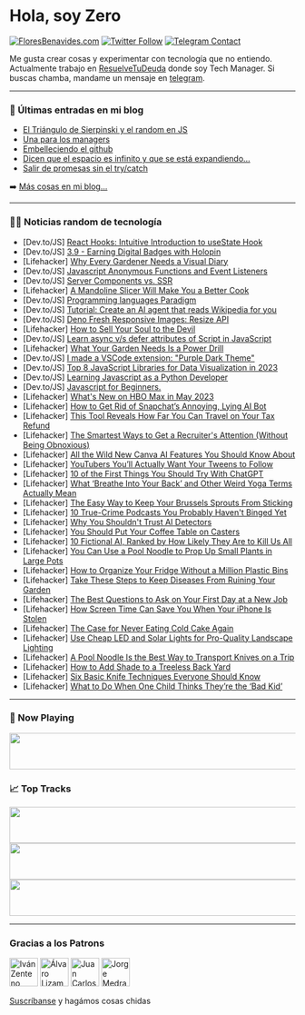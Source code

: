 # Hola, soy Zero

[![FloresBenavides.com](https://img.shields.io/website?down_message=oops&label=MiBlog&style=for-the-badge&up_message=online&url=https%3A%2F%2Ffloresbenavides.com)](https://floresbenavides.com) [![Twitter Follow](https://img.shields.io/twitter/follow/ZeroDragon?color=%231DA1F2&label=Follow&logo=twitter&logoColor=ffffff&style=for-the-badge)](https://twitter.com/zerodragon) [![Telegram Contact](https://img.shields.io/badge/escr%C3%ADbeme-ZeroDragon-%2326A5E4?style=for-the-badge&logo=telegram)](https://t.me/zerodragon)

Me gusta crear cosas y experimentar con tecnología que no entiendo.
Actualmente trabajo en [ResuelveTuDeuda](http://github.com/resuelve) donde soy Tech Manager.
Si buscas chamba, mandame un mensaje en [telegram](https://t.me/zerodragon).

---

### 📕 Últimas entradas en mi blog
<!-- BLOG-POST-LIST:START -->
- [El Triángulo de Sierpinski y el random en JS](https://floresbenavides.com/el-triangulo-de-sierpinski-y-el-random-en-js/)
- [Una para los managers](https://floresbenavides.com/una-para-los-managers/)
- [Embelleciendo el github](https://floresbenavides.com/embelleciendo-el-github/)
- [Dicen que el espacio es infinito y que se está expandiendo…](https://floresbenavides.com/dicen-que-el-espacio-es-infinito-y-que-se-esta-expandiendo/)
- [Salir de promesas sin el try/catch](https://floresbenavides.com/salir-de-promesas-sin-el-try-catch/)
<!-- BLOG-POST-LIST:END -->

➡️ [Más cosas en mi blog...](https://floresbenavides.com)

---

### 👨‍💻 Noticias random de tecnología
<!-- TECH-POSTS:START -->
- [Dev.to/JS] [React Hooks: Intuitive Introduction to useState Hook](https://dev.to/ghostaram/react-hooks-intuitive-introduction-to-usestate-hook-4mol)
- [Dev.to/JS] [3.9 - Earning Digital Badges with Holopin](https://dev.to/codingcatdev/39-earning-digital-badges-with-holopin-1be2)
- [Lifehacker] [Why Every Gardener Needs a Visual Diary](https://lifehacker.com/why-every-gardener-needs-a-visual-diary-1850369863)
- [Dev.to/JS] [Javascript Anonymous Functions and Event Listeners](https://dev.to/danjpeg/javascript-anonymous-functions-and-event-listeners-2gih)
- [Dev.to/JS] [Server Components vs. SSR](https://dev.to/jankoritak/server-components-vs-ssr-1g8c)
- [Lifehacker] [A Mandoline Slicer Will Make You a Better Cook](https://lifehacker.com/a-mandoline-slicer-will-make-you-a-better-cook-1850338671)
- [Dev.to/JS] [Programming languages Paradigm](https://dev.to/talenttinaapi/programming-languages-paradigm-1gmd)
- [Dev.to/JS] [Tutorial: Create an AI agent that reads Wikipedia for you](https://dev.to/lgrammel/tutorial-create-an-ai-agent-that-reads-wikipedia-for-you-31cm)
- [Dev.to/JS] [Deno Fresh Responsive Images: Resize API](https://dev.to/askrodney/deno-fresh-responsive-images-resize-api-58o2)
- [Lifehacker] [How to Sell Your Soul to the Devil](https://lifehacker.com/how-to-sell-your-soul-to-the-devil-1850353292)
- [Dev.to/JS] [Learn async v/s defer attributes of Script in JavaScript](https://dev.to/manishmandal77/learn-async-vs-defer-attributes-of-javascript-in-2-minutes-28c6)
- [Lifehacker] [What Your Garden Needs Is a Power Drill](https://lifehacker.com/what-your-garden-needs-is-a-power-drill-1850370026)
- [Dev.to/JS] [I made a VSCode extension: &quot;Purple Dark Theme&quot;](https://dev.to/waleedcodes/i-made-a-vscode-extension-purple-dark-theme-foo)
- [Dev.to/JS] [Top 8 JavaScript Libraries for Data Visualization in 2023](https://dev.to/syncfusion/top-8-javascript-libraries-for-data-visualization-in-2023-40e8)
- [Dev.to/JS] [Learning Javascript as a Python Developer](https://dev.to/kachiic/learning-javascript-as-a-python-developer-126g)
- [Dev.to/JS] [Javascript for Beginners.](https://dev.to/samuelwachira/javascript-for-beginners-4l55)
- [Lifehacker] [What&#39;s New on HBO Max in May 2023](https://lifehacker.com/whats-new-on-hbo-max-in-may-2023-1850374868)
- [Lifehacker] [How to Get Rid of Snapchat’s Annoying, Lying AI Bot](https://lifehacker.com/how-to-get-rid-of-snapchat-s-annoying-lying-ai-bot-1850373612)
- [Lifehacker] [This Tool Reveals How Far You Can Travel on Your Tax Refund](https://lifehacker.com/this-tool-reveals-how-far-you-can-travel-on-your-tax-re-1850373217)
- [Lifehacker] [The Smartest Ways to Get a Recruiter&#39;s Attention &lpar;Without Being Obnoxious&rpar;](https://lifehacker.com/the-smartest-ways-to-get-a-recruiters-attention-withou-1850371644)
- [Lifehacker] [All the Wild New Canva AI Features You Should Know About](https://lifehacker.com/all-the-wild-new-canva-ai-features-you-should-know-abou-1850371955)
- [Lifehacker] [YouTubers You’ll Actually Want Your Tweens to Follow](https://lifehacker.com/youtubers-you-ll-actually-want-your-tweens-to-follow-1850371298)
- [Lifehacker] [10 of the First Things You Should Try With ChatGPT](https://lifehacker.com/10-of-the-first-things-you-should-try-with-chatgpt-1850368802)
- [Lifehacker] [What ‘Breathe Into Your Back’ and Other Weird Yoga Terms Actually Mean](https://lifehacker.com/what-breathe-into-your-back-and-other-weird-yoga-term-1850370689)
- [Lifehacker] [The Easy Way to Keep Your Brussels Sprouts From Sticking](https://lifehacker.com/the-easy-way-to-keep-your-brussels-sprouts-from-stickin-1850372718)
- [Lifehacker] [10 True-Crime Podcasts You Probably Haven&#39;t Binged Yet](https://lifehacker.com/10-true-crime-podcasts-you-probably-havent-binged-yet-1850366929)
- [Lifehacker] [Why You Shouldn&#39;t Trust AI Detectors](https://lifehacker.com/why-you-shouldnt-trust-ai-detectors-1850369642)
- [Lifehacker] [You Should Put Your Coffee Table on Casters](https://lifehacker.com/you-should-put-your-coffee-table-on-casters-1850369665)
- [Lifehacker] [10 Fictional AI, Ranked by How Likely They Are to Kill Us All](https://lifehacker.com/10-fictional-ai-ranked-by-how-likely-they-are-to-kill-1850368045)
- [Lifehacker] [You Can Use a Pool Noodle to Prop Up Small Plants in Large Pots](https://lifehacker.com/you-can-use-a-pool-noodle-to-prop-up-small-plants-in-la-1850369137)
- [Lifehacker] [How to Organize Your Fridge Without a Million Plastic Bins](https://lifehacker.com/how-to-organize-your-fridge-without-a-million-plastic-b-1850360256)
- [Lifehacker] [Take These Steps to Keep Diseases From Ruining Your Garden](https://lifehacker.com/take-these-steps-to-keep-diseases-from-ruining-your-gar-1850359057)
- [Lifehacker] [The Best Questions to Ask on Your First Day at a New Job](https://lifehacker.com/the-best-questions-to-ask-on-your-first-day-at-a-new-jo-1850363396)
- [Lifehacker] [How Screen Time Can Save You When Your iPhone Is Stolen](https://lifehacker.com/how-screen-time-can-save-you-when-your-iphone-is-stolen-1850368491)
- [Lifehacker] [The Case for Never Eating Cold Cake Again](https://lifehacker.com/the-case-for-never-eating-cold-cake-again-1850368553)
- [Lifehacker] [Use Cheap LED and Solar Lights for Pro-Quality Landscape Lighting](https://lifehacker.com/use-cheap-led-and-solar-lights-for-pro-quality-landscap-1850359585)
- [Lifehacker] [A Pool Noodle Is the Best Way to Transport Knives on a Trip](https://lifehacker.com/a-pool-noodle-is-the-best-way-to-transport-knives-on-a-1850363453)
- [Lifehacker] [How to Add Shade to a Treeless Back Yard](https://lifehacker.com/how-to-add-shade-to-a-treeless-backyard-1850362835)
- [Lifehacker] [Six Basic Knife Techniques Everyone Should Know](https://lifehacker.com/six-basic-knife-techniques-everyone-should-know-1850363702)
- [Lifehacker] [What to Do When One Child Thinks They’re the ‘Bad Kid’](https://lifehacker.com/what-to-do-when-one-child-thinks-they-re-the-bad-kid-1850363233)<!-- TECH-POSTS:END -->

---

### 🎵 Now Playing
<a href="https://spotify-now-playing-dun.vercel.app/now-playing?open"><img src="https://spotify-now-playing-dun.vercel.app/now-playing" width="540" height="64"></a>

### 📈 Top Tracks
<a href="https://spotify-now-playing-dun.vercel.app/top-tracks?i=1&open"><img src="https://spotify-now-playing-dun.vercel.app/top-tracks?i=1" width="540" height="64"></a>
<a href="https://spotify-now-playing-dun.vercel.app/top-tracks?i=2&open"><img src="https://spotify-now-playing-dun.vercel.app/top-tracks?i=2" width="540" height="64"></a>
<a href="https://spotify-now-playing-dun.vercel.app/top-tracks?i=3&open"><img src="https://spotify-now-playing-dun.vercel.app/top-tracks?i=3" width="540" height="64"></a>

---

### Gracias a los Patrons
[<img src="https://avatars.githubusercontent.com/u/243380?v=4" alt="Iván Zenteno" width="50px">](https://github.com/k001) [<img src="https://avatars.githubusercontent.com/u/19955639?v=4" alt="Álvaro Lizama" width="50px">](https://github.com/alvarolizama) [<img src="https://avatars.githubusercontent.com/u/2718753?v=4" alt="Juan Carlos Ruiz" width="50px">](https://github.com/JuanCrg90) [<img src="https://avatars.githubusercontent.com/u/37025?v=4" alt="Jorge Medrano" width="50px">](https://github.com/h1pp1e) 

[Suscríbanse](https://www.patreon.com/zerodragon) y hagámos cosas chidas
